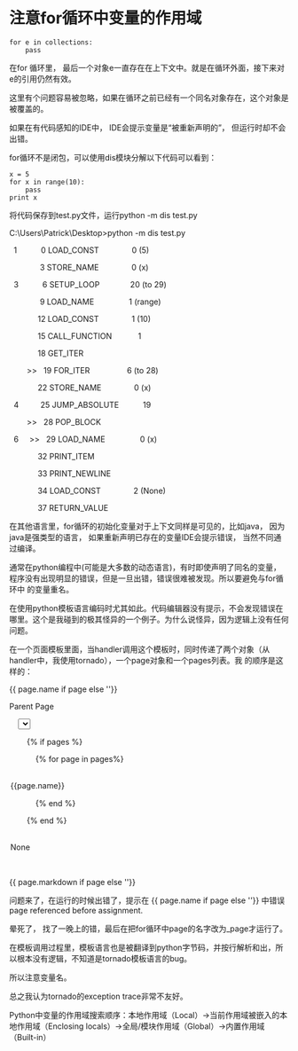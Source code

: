 # 注意for循环中变量的作用域


    for e in collections:
        pass

在for 循环里， 最后一个对象e一直存在在上下文中。就是在循环外面，接下来对e的引用仍然有效。

这里有个问题容易被忽略，如果在循环之前已经有一个同名对象存在，这个对象是被覆盖的。

如果在有代码感知的IDE中， IDE会提示变量是“被重新声明的”， 但运行时却不会出错。

for循环不是闭包，可以使用dis模块分解以下代码可以看到：

    
    
    x = 5
    for x in range(10):
        pass
    print x

将代码保存到test.py文件，运行python -m dis test.py

  

C:\Users\Patrick\Desktop>python -m dis test.py

  1           0 LOAD_CONST               0 (5)

              3 STORE_NAME               0 (x)

  

  3           6 SETUP_LOOP              20 (to 29)

              9 LOAD_NAME                1 (range)

             12 LOAD_CONST               1 (10)

             15 CALL_FUNCTION            1

             18 GET_ITER

        >>   19 FOR_ITER                 6 (to 28)

             22 STORE_NAME               0 (x)

  

  4          25 JUMP_ABSOLUTE           19

        >>   28 POP_BLOCK

  

  6     >>   29 LOAD_NAME                0 (x)

             32 PRINT_ITEM

             33 PRINT_NEWLINE

             34 LOAD_CONST               2 (None)

             37 RETURN_VALUE

在其他语言里，for循环的初始化变量对于上下文同样是可见的，比如java， 因为java是强类型的语言， 如果重新声明已存在的变量IDE会提示错误，
当然不同通过编译。

通常在python编程中(可能是大多数的动态语言)，有时即使声明了同名的变量，程序没有出现明显的错误，但是一旦出错，错误很难被发现。所以要避免与for循环中
的变量重名。

在使用python模板语言编码时尤其如此。代码编辑器没有提示，不会发现错误在哪里。这个是我碰到的极其怪异的一个例子。为什么说怪异，因为逻辑上没有任何问题。

在一个页面模板里面，当handler调用这个模板时，同时传递了两个对象（从handler中，我使用tornado），一个page对象和一个pages列表。我
的顺序是这样的：

<!-- 用page对象 -->

<label>{{ page.name if page else ''}}</label>

<!-- 用pages对象 -->

<label>Parent Page

    <select name="parent_id">

        {% if pages %}

            {% for page in pages%}

            <option value="{{ page.id}}">{{page.name}}</option>

            {% end %}

        {% end %}

        <option value="">None</option>

    </select>

</label>

  

<!-- 然后又page -->

<div>{{ page.markdown if page else ''}}</div>

问题来了，在运行的时候出错了，提示在 <label>{{ page.name if page else ''}}</label> 中错误page
referenced before assignment.

晕死了， 找了一晚上的错，最后在把for循环中page的名字改为_page才运行了。

在模板调用过程里，模板语言也是被翻译到python字节码，并按行解析和出，所以根本没有逻辑，不知道是tornado模板语言的bug。

所以注意变量名。

总之我认为tornado的exception trace非常不友好。

Python中变量的作用域搜索顺序：本地作用域（Local）→当前作用域被嵌入的本地作用域（Enclosing
locals）→全局/模块作用域（Global）→内置作用域（Built-in）

